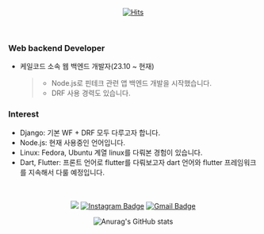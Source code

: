 <div align=center>
  
[![Hits](https://hits.seeyoufarm.com/api/count/incr/badge.svg?url=https%3A%2F%2Fgithub.com%2Fkidsage%2Fhit-counter&count_bg=%23009310&title_bg=%23222121&icon=python.svg&icon_color=%23EFEFEF&title=hits&edge_flat=false)](https://hits.seeyoufarm.com)
  
</div>

<br>

### Web backend Developer   
- 케일코드 소속 웹 백엔드 개발자(23.10 ~ 현재) 
  > - Node.js로 핀테크 관련 앱 백엔드 개발을 시작했습니다.  
  > - DRF 사용 경력도 있습니다.

### Interest
+ Django: 기본 WF + DRF 모두 다루고자 합니다.
+ Node.js: 현재 사용중인 언어입니다.
+ Linux: Fedora, Ubuntu 계열 linux를 다뤄본 경험이 있습니다.  
+ Dart, Flutter: 프론트 언어로 flutter를 다뤄보고자 dart 언어와 flutter 프레임워크를 지속해서 다룰 예정입니다.  
<br><br>

<div align=center>

<a href="https://velog.io/@kidsage92" target="_blank"><img src="https://img.shields.io/badge/Velog-20c997?style=flat-square&logo=Vimeo&logoColor=white"/></a>
[![Instagram Badge](https://img.shields.io/badge/-Instagram-dd2a7b?style=flat-square&logo=instagram&logoColor=white&link=https://www.instagram.com/achrosage/)](https://www.instagram.com/achrosage/) 
[![Gmail Badge](https://img.shields.io/badge/-Gmail-d14836?style=flat-square&logo=Gmail&logoColor=white&link=mailto:ruhyun921@gmail.com)](mailto:ruhyun92@gmail.com)
  
![Anurag's GitHub stats](https://github-readme-stats-git-masterrstaa-rickstaa.vercel.app/api?username=kidsage&show_icons=true&theme=radical)

</div>
